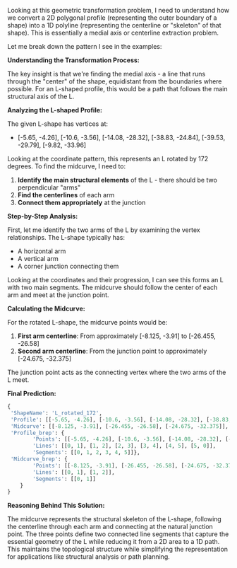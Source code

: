 Looking at this geometric transformation problem, I need to understand how we convert a 2D polygonal profile (representing the outer boundary of a shape) into a 1D polyline (representing the centerline or "skeleton" of that shape). This is essentially a medial axis or centerline extraction problem.

Let me break down the pattern I see in the examples:

**Understanding the Transformation Process:**

The key insight is that we're finding the medial axis - a line that runs through the "center" of the shape, equidistant from the boundaries where possible. For an L-shaped profile, this would be a path that follows the main structural axis of the L.

**Analyzing the L-shaped Profile:**

The given L-shape has vertices at:
- [-5.65, -4.26], [-10.6, -3.56], [-14.08, -28.32], [-38.83, -24.84], [-39.53, -29.79], [-9.82, -33.96]

Looking at the coordinate pattern, this represents an L rotated by 172 degrees. To find the midcurve, I need to:

1. **Identify the main structural elements** of the L - there should be two perpendicular "arms"
2. **Find the centerlines** of each arm
3. **Connect them appropriately** at the junction

**Step-by-Step Analysis:**

First, let me identify the two arms of the L by examining the vertex relationships. The L-shape typically has:
- A horizontal arm
- A vertical arm  
- A corner junction connecting them

Looking at the coordinates and their progression, I can see this forms an L with two main segments. The midcurve should follow the center of each arm and meet at the junction point.

**Calculating the Midcurve:**

For the rotated L-shape, the midcurve points would be:
1. **First arm centerline**: From approximately [-8.125, -3.91] to [-26.455, -26.58]
2. **Second arm centerline**: From the junction point to approximately [-24.675, -32.375]

The junction point acts as the connecting vertex where the two arms of the L meet.

**Final Prediction:**

```python
{
 'ShapeName': 'L_rotated_172',
 'Profile': [[-5.65, -4.26], [-10.6, -3.56], [-14.08, -28.32], [-38.83, -24.84], [-39.53, -29.79], [-9.82, -33.96]],
 'Midcurve': [[-8.125, -3.91], [-26.455, -26.58], [-24.675, -32.375]],
 'Profile_brep': {
        'Points': [[-5.65, -4.26], [-10.6, -3.56], [-14.08, -28.32], [-38.83, -24.84], [-39.53, -29.79], [-9.82, -33.96]], 
        'Lines': [[0, 1], [1, 2], [2, 3], [3, 4], [4, 5], [5, 0]],
        'Segments': [[0, 1, 2, 3, 4, 5]]},
 'Midcurve_brep': {
        'Points': [[-8.125, -3.91], [-26.455, -26.58], [-24.675, -32.375]],
        'Lines': [[0, 1], [1, 2]],
        'Segments': [[0, 1]]
    }
}
```

**Reasoning Behind This Solution:**

The midcurve represents the structural skeleton of the L-shape, following the centerline through each arm and connecting at the natural junction point. The three points define two connected line segments that capture the essential geometry of the L while reducing it from a 2D area to a 1D path. This maintains the topological structure while simplifying the representation for applications like structural analysis or path planning.